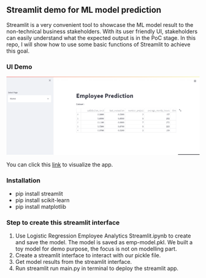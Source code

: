 ## Streamlit demo for ML model prediction

Streamlit is a very convenient tool to showcase the ML model result to the non-technical business stakeholders.
With its user friendly UI, stakeholders can easily understand what the expected output is in the PoC stage.
In this repo, I will show how to use some basic functions of Streamlit to achieve this goal.


### UI Demo
![alt text](https://github.com/JasonSCFu/Demo-ML-model-prediction-with-Streamlit-app/blob/main/GIF/GIF.gif)



You can click this [link](https://jasonscfu-demo-ml-model-prediction-with-streamlit-testml-dzr840.streamlit.app/) to visualize the app.


### Installation
- pip install streamlit
- pip install scikit-learn
- pip install matplotlib



### Step to create this streamlit interface
1. Use Logistic Regression Employee Analytics Streamlit.ipynb to create and save the model. The model is saved as emp-model.pkl. We built a toy model for demo purpose, the focus is not on modelling part.
2. Create a streamlit interface to interact with our pickle file.
3. Get model results from the streamlit interface.
4. Run streamlit run main.py in terminal to deploy the streamlit app.

